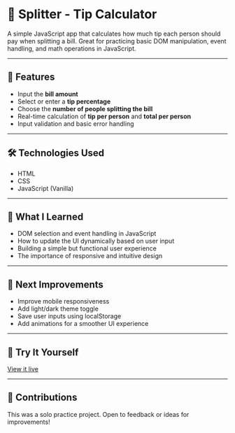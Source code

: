 # 💸 Splitter - Tip Calculator

A simple JavaScript app that calculates how much tip each person should pay when splitting a bill. Great for practicing basic DOM manipulation, event handling, and math operations in JavaScript.

---

## 📌 Features

- Input the **bill amount**
- Select or enter a **tip percentage**
- Choose the **number of people splitting the bill**
- Real-time calculation of **tip per person** and **total per person**
- Input validation and basic error handling

---

## 🛠️ Technologies Used

- HTML
- CSS
- JavaScript (Vanilla)

---

## 🚀 What I Learned

- DOM selection and event handling in JavaScript
- How to update the UI dynamically based on user input
- Building a simple but functional user experience
- The importance of responsive and intuitive design

---

## 🧠 Next Improvements

- Improve mobile responsiveness
- Add light/dark theme toggle
- Save user inputs using localStorage
- Add animations for a smoother UI experience

---

## 🧪 Try It Yourself

[View it live](https://tip-calculator-app-main-jade.vercel.app/) <!-- (Add link if deployed with GitHub Pages) -->

---

## 🤝 Contributions

This was a solo practice project. Open to feedback or ideas for improvements!



